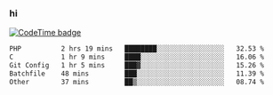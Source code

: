 ### hi  


<!--
**passer12/passer12** is a ✨ _special_ ✨ repository because its `README.md` (this file) appears on your GitHub profile.

Here are some ideas to get you started:

- 🔭 I’m currently working on ...
- 🌱 I’m currently learning ...
- 👯 I’m looking to collaborate on ...
- 🤔 I’m looking for help with ...
- 💬 Ask me about ...
- 📫 How to reach me: ...
- 😄 Pronouns: ...
- ⚡ Fun fact: ...
-->
<!--[![Top Langs](https://github-readme-stats.vercel.app/api/top-langs/?username=passer12&show_icons=true&theme=radical&count_private=true)](https://github.com/anuraghazra/github-readme-stats)-->
<!--[![Anurag's GitHub stats](https://github-readme-stats.vercel.app/api?username=passer12&show_icons=true&theme=radical&count_private=true)](https://github.com/anuraghazra/github-readme-stats)-->


[![CodeTime badge](https://img.shields.io/endpoint?style=social&url=https%3A%2F%2Fapi.codetime.dev%2Fshield%3Fid%3D20950%26project%3D%26in%3D0)](https://codetime.dev)

<!--START_SECTION:waka-->

```txt
PHP          2 hrs 19 mins   ████████░░░░░░░░░░░░░░░░░   32.53 %
C            1 hr 9 mins     ████░░░░░░░░░░░░░░░░░░░░░   16.06 %
Git Config   1 hr 5 mins     ███▓░░░░░░░░░░░░░░░░░░░░░   15.26 %
Batchfile    48 mins         ███░░░░░░░░░░░░░░░░░░░░░░   11.39 %
Other        37 mins         ██▒░░░░░░░░░░░░░░░░░░░░░░   08.74 %
```

<!--END_SECTION:waka-->

